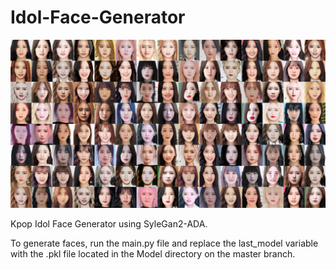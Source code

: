 # Idol-Face-Generator

![fake idol](https://github.com/HadrienDubois/Idol-Face-Generator/blob/main/overview/cover_picture.jpg)

Kpop Idol Face Generator using SyleGan2-ADA.

To generate faces, run the main.py file and replace the last_model variable with the .pkl file located in the Model directory on the master branch.

